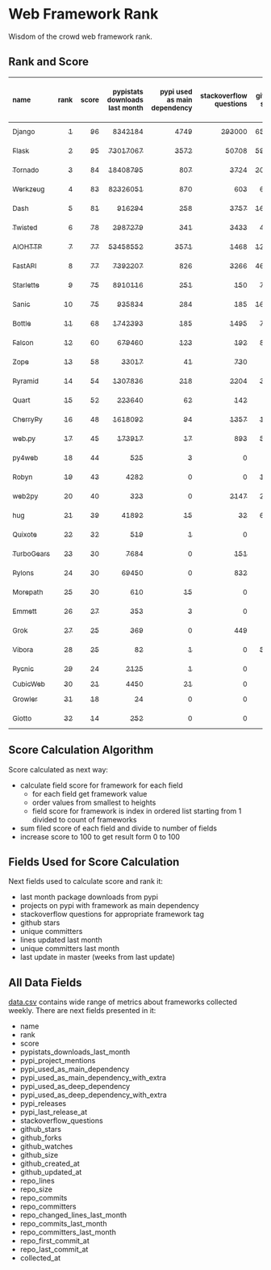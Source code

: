 # Web Framework Rank
Wisdom of the crowd web framework rank.

## Rank and Score
<sub>name</sub> | <sub>rank</sub> | <sub>score</sub> | <sub>pypistats downloads last month</sub> | <sub>pypi used as main dependency</sub> | <sub>stackoverflow questions</sub> | <sub>github stars</sub> | <sub>repo unique committers</sub> | <sub>repo changed lines last month</sub> | <sub>repo unique committers last month</sub> | <sub>repo last commit</sub>
:--- | ---: | ---: | ---: | ---: | ---: | ---: | ---: | ---: | ---: | ---:
[<sub>Django</sub>](https://github.com/django/django "first commit: 2005-07-13") | [<sub>1</sub>](# "  +0 last week") | [<sub>96</sub>](# "  +1 last week") | [<sub>8342184</sub>](# "  #6 in pypistats downloads last month -0.6% last week") | [<sub>4749</sub>](# "  #1 in pypi used as main dependency +0.25% last week") | [<sub>293000</sub>](# "  #1 in stackoverflow questions +0.13% last week") | [<sub>65020</sub>](# "  #1 in github stars +0.19% last week") | [<sub>2719</sub>](# "  #1 in repo unique committers +0.15% last week") | [<sub>3972</sub>](# "▲ #6 in repo changed lines last month +32.58% last week") | [<sub>31</sub>](# "  #1 in repo unique committers last month +3.33% last week") | [<sub>2022-07-09</sub>](# "  #1 in repo last commit 1 week ago")
[<sub>Flask</sub>](https://github.com/pallets/flask "first commit: 2010-04-06; uses: Werkzeug") | [<sub>2</sub>](# "  +0 last week") | [<sub>95</sub>](# "  +2 last week") | [<sub>73017067</sub>](# "  #2 in pypistats downloads last month -1.62% last week") | [<sub>3572</sub>](# "  #2 in pypi used as main dependency +0.25% last week") | [<sub>50708</sub>](# "  #2 in stackoverflow questions +0.14% last week") | [<sub>59816</sub>](# "  #2 in github stars +0.42% last week") | [<sub>799</sub>](# "  #2 in repo unique committers +0.0% last week") | [<sub>13814</sub>](# "  #3 in repo changed lines last month -1.41% last week") | [<sub>7</sub>](# "▼ #5 in repo unique committers last month -12.5% last week") | [<sub>2022-07-09</sub>](# "▲ #1 in repo last commit 1 week ago")
[<sub>Tornado</sub>](https://github.com/tornadoweb/tornado "first commit: 2009-09-09") | [<sub>3</sub>](# "▲ +1 last week") | [<sub>84</sub>](# "▲ +3 last week") | [<sub>18408795</sub>](# "  #4 in pypistats downloads last month -3.31% last week") | [<sub>807</sub>](# "  #6 in pypi used as main dependency +0.25% last week") | [<sub>3724</sub>](# "  #4 in stackoverflow questions +0.03% last week") | [<sub>20625</sub>](# "  #4 in github stars +0.09% last week") | [<sub>438</sub>](# "  #5 in repo unique committers +0.0% last week") | [<sub>553</sub>](# "  #9 in repo changed lines last month -77.99% last week") | [<sub>3</sub>](# "  #9 in repo unique committers last month +0.0% last week") | [<sub>2022-07-04</sub>](# "▲ #3 in repo last commit 1 week ago")
[<sub>Werkzeug</sub>](https://github.com/pallets/werkzeug "first commit: 2007-05-04; used by: Flask and Quart") | [<sub>4</sub>](# "▼ -1 last week") | [<sub>83</sub>](# "▼ -1 last week") | [<sub>82326051</sub>](# "  #1 in pypistats downloads last month -3.44% last week") | [<sub>870</sub>](# "  #4 in pypi used as main dependency +0.0% last week") | [<sub>603</sub>](# "  #15 in stackoverflow questions +0.0% last week") | [<sub>6114</sub>](# "  #12 in github stars +0.15% last week") | [<sub>464</sub>](# "  #4 in repo unique committers +0.22% last week") | [<sub>12842</sub>](# "  #4 in repo changed lines last month +2.31% last week") | [<sub>7</sub>](# "▲ #5 in repo unique committers last month +40.0% last week") | [<sub>2022-07-08</sub>](# "▼ #3 in repo last commit 1 week ago")
[<sub>Dash</sub>](https://github.com/plotly/dash "first commit: 2015-04-10") | [<sub>5</sub>](# "▲ +3 last week") | [<sub>81</sub>](# "▲ +3 last week") | [<sub>916294</sub>](# "▼ #13 in pypistats downloads last month +0.85% last week") | [<sub>258</sub>](# "  #9 in pypi used as main dependency +0.78% last week") | [<sub>3757</sub>](# "  #3 in stackoverflow questions +0.03% last week") | [<sub>16790</sub>](# "  #5 in github stars +0.23% last week") | [<sub>145</sub>](# "▲ #15 in repo unique committers +1.4% last week") | [<sub>32676</sub>](# "▲ #2 in repo changed lines last month +260.94% last week") | [<sub>8</sub>](# "▲ #3 in repo unique committers last month +33.33% last week") | [<sub>2022-07-07</sub>](# "▲ #3 in repo last commit 1 week ago")
[<sub>Twisted</sub>](https://github.com/twisted/twisted "first commit: 2001-07-09") | [<sub>6</sub>](# "▼ -1 last week") | [<sub>78</sub>](# "▼ -2 last week") | [<sub>2987279</sub>](# "  #8 in pypistats downloads last month +0.02% last week") | [<sub>341</sub>](# "  #7 in pypi used as main dependency +0.0% last week") | [<sub>3433</sub>](# "  #5 in stackoverflow questions +0.18% last week") | [<sub>4645</sub>](# "  #15 in github stars +0.09% last week") | [<sub>282</sub>](# "  #9 in repo unique committers +0.0% last week") | [<sub>41623</sub>](# "▲ #1 in repo changed lines last month -0.31% last week") | [<sub>7</sub>](# "▼ #5 in repo unique committers last month -12.5% last week") | [<sub>2022-06-28</sub>](# "▼ #10 in repo last commit 2 weeks ago")
[<sub>AIOHTTP</sub>](https://github.com/aio-libs/aiohttp "first commit: 2013-10-01") | [<sub>7</sub>](# "▼ -1 last week") | [<sub>77</sub>](# "▼ -2 last week") | [<sub>53458552</sub>](# "  #3 in pypistats downloads last month -3.3% last week") | [<sub>3571</sub>](# "  #3 in pypi used as main dependency +0.48% last week") | [<sub>1468</sub>](# "  #10 in stackoverflow questions +0.41% last week") | [<sub>12595</sub>](# "  #7 in github stars +0.19% last week") | [<sub>665</sub>](# "  #3 in repo unique committers +0.0% last week") | [<sub>13</sub>](# "▼ #17 in repo changed lines last month -69.77% last week") | [<sub>3</sub>](# "  #9 in repo unique committers last month +0.0% last week") | [<sub>2022-07-01</sub>](# "▼ #10 in repo last commit 2 weeks ago")
[<sub>FastAPI</sub>](https://github.com/tiangolo/fastapi "first commit: 2018-12-05; uses: Starlette") | [<sub>8</sub>](# "▼ -1 last week") | [<sub>77</sub>](# "▼ -2 last week") | [<sub>7392207</sub>](# "  #7 in pypistats downloads last month -2.28% last week") | [<sub>826</sub>](# "  #5 in pypi used as main dependency +0.73% last week") | [<sub>3266</sub>](# "  #6 in stackoverflow questions +1.21% last week") | [<sub>46999</sub>](# "  #3 in github stars +0.47% last week") | [<sub>329</sub>](# "  #8 in repo unique committers +0.0% last week") | [<sub>177</sub>](# "  #12 in repo changed lines last month +0.0% last week") | [<sub>2</sub>](# "▼ #12 in repo unique committers last month +0.0% last week") | [<sub>2022-07-01</sub>](# "▼ #10 in repo last commit 2 weeks ago")
[<sub>Starlette</sub>](https://github.com/encode/starlette "first commit: 2018-06-25; used by: FastAPI") | [<sub>9</sub>](# "  +0 last week") | [<sub>75</sub>](# "  +0 last week") | [<sub>8910116</sub>](# "  #5 in pypistats downloads last month -2.32% last week") | [<sub>251</sub>](# "  #10 in pypi used as main dependency +0.4% last week") | [<sub>150</sub>](# "  #20 in stackoverflow questions +3.45% last week") | [<sub>7149</sub>](# "  #10 in github stars +0.31% last week") | [<sub>216</sub>](# "  #12 in repo unique committers +0.0% last week") | [<sub>832</sub>](# "▲ #7 in repo changed lines last month +4.65% last week") | [<sub>10</sub>](# "  #2 in repo unique committers last month +0.0% last week") | [<sub>2022-07-08</sub>](# "▼ #3 in repo last commit 1 week ago")
[<sub>Sanic</sub>](https://github.com/sanic-org/sanic "first commit: 2016-05-26") | [<sub>10</sub>](# "  +0 last week") | [<sub>75</sub>](# "  +0 last week") | [<sub>935834</sub>](# "▲ #12 in pypistats downloads last month +3.95% last week") | [<sub>284</sub>](# "  #8 in pypi used as main dependency +0.71% last week") | [<sub>185</sub>](# "  #18 in stackoverflow questions +1.09% last week") | [<sub>16240</sub>](# "  #6 in github stars +0.12% last week") | [<sub>354</sub>](# "  #7 in repo unique committers +0.0% last week") | [<sub>4427</sub>](# "▲ #5 in repo changed lines last month +0.0% last week") | [<sub>8</sub>](# "  #3 in repo unique committers last month +0.0% last week") | [<sub>2022-06-30</sub>](# "▼ #10 in repo last commit 2 weeks ago")
[<sub>Bottle</sub>](https://github.com/bottlepy/bottle "first commit: 2009-06-30") | [<sub>11</sub>](# "  +0 last week") | [<sub>68</sub>](# "  -2 last week") | [<sub>1742393</sub>](# "  #9 in pypistats downloads last month -1.87% last week") | [<sub>185</sub>](# "  #12 in pypi used as main dependency +0.0% last week") | [<sub>1495</sub>](# "  #9 in stackoverflow questions +0.0% last week") | [<sub>7656</sub>](# "  #9 in github stars +0.08% last week") | [<sub>227</sub>](# "  #11 in repo unique committers +0.0% last week") | [<sub>46</sub>](# "  #14 in repo changed lines last month +0.0% last week") | [<sub>2</sub>](# "▼ #12 in repo unique committers last month +0.0% last week") | [<sub>2022-06-29</sub>](# "▼ #10 in repo last commit 2 weeks ago")
[<sub>Falcon</sub>](https://github.com/falconry/falcon "first commit: 2012-12-06; used by: hug") | [<sub>12</sub>](# "  +0 last week") | [<sub>60</sub>](# "  -1 last week") | [<sub>679460</sub>](# "  #14 in pypistats downloads last month -1.87% last week") | [<sub>123</sub>](# "  #13 in pypi used as main dependency +0.0% last week") | [<sub>192</sub>](# "  #17 in stackoverflow questions +0.0% last week") | [<sub>8821</sub>](# "  #8 in github stars +0.16% last week") | [<sub>196</sub>](# "  #13 in repo unique committers +0.0% last week") | [<sub>26</sub>](# "▲ #16 in repo changed lines last month +0.0% last week") | [<sub>1</sub>](# "  #15 in repo unique committers last month +0.0% last week") | [<sub>2022-06-27</sub>](# "▼ #10 in repo last commit 2 weeks ago")
[<sub>Zope</sub>](https://github.com/zopefoundation/Zope "first commit: 1996-06-17") | [<sub>13</sub>](# "  +0 last week") | [<sub>58</sub>](# "  +3 last week") | [<sub>33017</sub>](# "  #19 in pypistats downloads last month -3.65% last week") | [<sub>41</sub>](# "  #16 in pypi used as main dependency +0.0% last week") | [<sub>730</sub>](# "  #14 in stackoverflow questions +0.0% last week") | [<sub>294</sub>](# "▲ #24 in github stars +0.0% last week") | [<sub>172</sub>](# "  #14 in repo unique committers +0.0% last week") | [<sub>154</sub>](# "  #13 in repo changed lines last month +4.05% last week") | [<sub>3</sub>](# "▲ #9 in repo unique committers last month +50.0% last week") | [<sub>2022-07-04</sub>](# "▲ #3 in repo last commit 1 week ago")
[<sub>Pyramid</sub>](https://github.com/Pylons/pyramid "first commit: 2008-07-04; used by: CubicWeb") | [<sub>14</sub>](# "  +0 last week") | [<sub>54</sub>](# "  +0 last week") | [<sub>1307836</sub>](# "  #11 in pypistats downloads last month -0.47% last week") | [<sub>218</sub>](# "  #11 in pypi used as main dependency +0.0% last week") | [<sub>2204</sub>](# "  #7 in stackoverflow questions +0.0% last week") | [<sub>3669</sub>](# "  #16 in github stars +0.03% last week") | [<sub>358</sub>](# "  #6 in repo unique committers +0.0% last week") | [<sub>0</sub>](# "▲ #18 in repo changed lines last month +100% last week") | [<sub>0</sub>](# "▲ #18 in repo unique committers last month +100% last week") | [<sub>2022-03-13</sub>](# "  #23 in repo last commit 17 weeks ago")
[<sub>Quart</sub>](https://gitlab.com/pgjones/quart "first commit: 2017-05-14; uses: Werkzeug") | [<sub>15</sub>](# "  +0 last week") | [<sub>52</sub>](# "  -2 last week") | [<sub>223640</sub>](# "  #15 in pypistats downloads last month +3.37% last week") | [<sub>62</sub>](# "  #15 in pypi used as main dependency +0.0% last week") | [<sub>142</sub>](# "  #21 in stackoverflow questions +0.71% last week") | [<sub>0</sub>](# "▼ #31 in github stars -100.0% last week") | [<sub>69</sub>](# "  #19 in repo unique committers +0.0% last week") | [<sub>180</sub>](# "▼ #11 in repo changed lines last month -96.05% last week") | [<sub>2</sub>](# "▼ #12 in repo unique committers last month +0.0% last week") | [<sub>2022-07-04</sub>](# "▲ #3 in repo last commit 1 week ago")
[<sub>CherryPy</sub>](https://github.com/cherrypy/cherrypy "first commit: 2004-11-20") | [<sub>16</sub>](# "▲ +1 last week") | [<sub>48</sub>](# "▲ +1 last week") | [<sub>1618092</sub>](# "  #10 in pypistats downloads last month -7.5% last week") | [<sub>94</sub>](# "  #14 in pypi used as main dependency +0.0% last week") | [<sub>1357</sub>](# "  #11 in stackoverflow questions +0.0% last week") | [<sub>1559</sub>](# "  #18 in github stars +0.19% last week") | [<sub>145</sub>](# "  #15 in repo unique committers +0.0% last week") | [<sub>0</sub>](# "▲ #18 in repo changed lines last month +100% last week") | [<sub>0</sub>](# "▲ #18 in repo unique committers last month +100% last week") | [<sub>2022-03-13</sub>](# "  #23 in repo last commit 17 weeks ago")
[<sub>web.py</sub>](https://github.com/webpy/webpy "first commit: 1970-01-01") | [<sub>17</sub>](# "▲ +2 last week") | [<sub>45</sub>](# "▲ +0 last week") | [<sub>173917</sub>](# "  #16 in pypistats downloads last month -9.95% last week") | [<sub>17</sub>](# "  #18 in pypi used as main dependency +0.0% last week") | [<sub>893</sub>](# "  #12 in stackoverflow questions +0.0% last week") | [<sub>5706</sub>](# "  #14 in github stars +0.0% last week") | [<sub>93</sub>](# "  #18 in repo unique committers +0.0% last week") | [<sub>0</sub>](# "▲ #18 in repo changed lines last month +100% last week") | [<sub>0</sub>](# "▲ #18 in repo unique committers last month +100% last week") | [<sub>2022-05-19</sub>](# "  #20 in repo last commit 8 weeks ago")
[<sub>py4web</sub>](https://github.com/web2py/py4web "first commit: 2019-03-25") | [<sub>18</sub>](# "▼ -2 last week") | [<sub>44</sub>](# "▼ -5 last week") | [<sub>525</sub>](# "  #25 in pypistats downloads last month -3.85% last week") | [<sub>3</sub>](# "  #21 in pypi used as main dependency +0.0% last week") | [<sub>0</sub>](# "  #23 in stackoverflow questions +100% last week") | [<sub>180</sub>](# "▲ #26 in github stars +0.0% last week") | [<sub>62</sub>](# "  #20 in repo unique committers +0.0% last week") | [<sub>428</sub>](# "▼ #10 in repo changed lines last month -99.88% last week") | [<sub>4</sub>](# "  #8 in repo unique committers last month +0.0% last week") | [<sub>2022-06-30</sub>](# "▼ #10 in repo last commit 2 weeks ago")
[<sub>Robyn</sub>](https://github.com/sansyrox/robyn "first commit: 2021-05-22") | [<sub>19</sub>](# "▲ +1 last week") | [<sub>43</sub>](# "▲ +0 last week") | [<sub>4282</sub>](# "  #22 in pypistats downloads last month +37.86% last week") | [<sub>0</sub>](# "  #26 in pypi used as main dependency +100% last week") | [<sub>0</sub>](# "  #23 in stackoverflow questions +100% last week") | [<sub>1423</sub>](# "  #19 in github stars +1.14% last week") | [<sub>15</sub>](# "  #27 in repo unique committers +0.0% last week") | [<sub>775</sub>](# "▲ #8 in repo changed lines last month +71.08% last week") | [<sub>1</sub>](# "  #15 in repo unique committers last month +0.0% last week") | [<sub>2022-07-06</sub>](# "▼ #3 in repo last commit 1 week ago")
[<sub>web2py</sub>](https://github.com/web2py/web2py "first commit: 2011-11-23") | [<sub>20</sub>](# "▼ -2 last week") | [<sub>40</sub>](# "▼ -6 last week") | [<sub>323</sub>](# "  #29 in pypistats downloads last month -8.76% last week") | [<sub>0</sub>](# "  #26 in pypi used as main dependency +100% last week") | [<sub>2147</sub>](# "  #8 in stackoverflow questions +0.0% last week") | [<sub>2001</sub>](# "  #17 in github stars +0.15% last week") | [<sub>271</sub>](# "  #10 in repo unique committers +0.0% last week") | [<sub>0</sub>](# "  #18 in repo changed lines last month -100.0% last week") | [<sub>0</sub>](# "▼ #18 in repo unique committers last month -100.0% last week") | [<sub>2022-06-04</sub>](# "▼ #18 in repo last commit 6 weeks ago")
[<sub>hug</sub>](https://github.com/hugapi/hug "first commit: 2015-07-17; uses: Falcon") | [<sub>21</sub>](# "  +0 last week") | [<sub>39</sub>](# "  +1 last week") | [<sub>41892</sub>](# "  #18 in pypistats downloads last month +1.0% last week") | [<sub>15</sub>](# "  #19 in pypi used as main dependency +0.0% last week") | [<sub>32</sub>](# "  #22 in stackoverflow questions +0.0% last week") | [<sub>6628</sub>](# "  #11 in github stars +0.05% last week") | [<sub>123</sub>](# "  #17 in repo unique committers +0.0% last week") | [<sub>0</sub>](# "▲ #18 in repo changed lines last month +100% last week") | [<sub>0</sub>](# "▲ #18 in repo unique committers last month +100% last week") | [<sub>2020-08-10</sub>](# "  #27 in repo last commit 100 weeks ago")
[<sub>Quixote</sub>](https://github.com/nascheme/quixote "first commit: 2006-03-16") | [<sub>22</sub>](# "  +0 last week") | [<sub>32</sub>](# "  +1 last week") | [<sub>519</sub>](# "▲ #26 in pypistats downloads last month +18.49% last week") | [<sub>1</sub>](# "  #23 in pypi used as main dependency +0.0% last week") | [<sub>0</sub>](# "  #23 in stackoverflow questions +100% last week") | [<sub>81</sub>](# "▲ #28 in github stars +0.0% last week") | [<sub>6</sub>](# "  #29 in repo unique committers +0.0% last week") | [<sub>44</sub>](# "  #15 in repo changed lines last month +0.0% last week") | [<sub>1</sub>](# "  #15 in repo unique committers last month +0.0% last week") | [<sub>2022-06-23</sub>](# "▼ #17 in repo last commit 3 weeks ago")
[<sub>TurboGears</sub>](https://github.com/TurboGears/tg2 "first commit: 2007-06-27") | [<sub>23</sub>](# "  +0 last week") | [<sub>30</sub>](# "  +0 last week") | [<sub>7684</sub>](# "  #20 in pypistats downloads last month -24.99% last week") | [<sub>0</sub>](# "  #26 in pypi used as main dependency +100% last week") | [<sub>151</sub>](# "  #19 in stackoverflow questions +0.0% last week") | [<sub>778</sub>](# "▲ #20 in github stars +0.0% last week") | [<sub>35</sub>](# "  #23 in repo unique committers +0.0% last week") | [<sub>0</sub>](# "▲ #18 in repo changed lines last month +100% last week") | [<sub>0</sub>](# "▲ #18 in repo unique committers last month +100% last week") | [<sub>2021-05-26</sub>](# "  #25 in repo last commit 59 weeks ago")
[<sub>Pylons</sub>](https://github.com/Pylons/pylons "first commit: 2006-02-18") | [<sub>24</sub>](# "  +0 last week") | [<sub>30</sub>](# "  +0 last week") | [<sub>69450</sub>](# "  #17 in pypistats downloads last month -0.65% last week") | [<sub>0</sub>](# "  #26 in pypi used as main dependency +100% last week") | [<sub>832</sub>](# "  #13 in stackoverflow questions +0.0% last week") | [<sub>219</sub>](# "▲ #25 in github stars +0.46% last week") | [<sub>36</sub>](# "  #22 in repo unique committers +0.0% last week") | [<sub>0</sub>](# "▲ #18 in repo changed lines last month +100% last week") | [<sub>0</sub>](# "▲ #18 in repo unique committers last month +100% last week") | [<sub>2018-01-12</sub>](# "  #30 in repo last commit 235 weeks ago")
[<sub>Morepath</sub>](https://github.com/morepath/morepath "first commit: 2013-07-17") | [<sub>25</sub>](# "  +0 last week") | [<sub>30</sub>](# "  +1 last week") | [<sub>610</sub>](# "  #24 in pypistats downloads last month +10.71% last week") | [<sub>15</sub>](# "  #19 in pypi used as main dependency +0.0% last week") | [<sub>0</sub>](# "  #23 in stackoverflow questions +100% last week") | [<sub>395</sub>](# "▲ #23 in github stars +0.0% last week") | [<sub>28</sub>](# "  #24 in repo unique committers +0.0% last week") | [<sub>0</sub>](# "▲ #18 in repo changed lines last month +100% last week") | [<sub>0</sub>](# "▲ #18 in repo unique committers last month +100% last week") | [<sub>2022-05-29</sub>](# "  #19 in repo last commit 6 weeks ago")
[<sub>Emmett</sub>](https://github.com/emmett-framework/emmett "first commit: 2014-10-22") | [<sub>26</sub>](# "  +0 last week") | [<sub>27</sub>](# "  +1 last week") | [<sub>353</sub>](# "  #28 in pypistats downloads last month -10.86% last week") | [<sub>3</sub>](# "  #21 in pypi used as main dependency +0.0% last week") | [<sub>0</sub>](# "  #23 in stackoverflow questions +100% last week") | [<sub>770</sub>](# "▲ #21 in github stars +0.13% last week") | [<sub>22</sub>](# "  #26 in repo unique committers +0.0% last week") | [<sub>0</sub>](# "▲ #18 in repo changed lines last month +100% last week") | [<sub>0</sub>](# "▲ #18 in repo unique committers last month +100% last week") | [<sub>2022-05-20</sub>](# "  #20 in repo last commit 8 weeks ago")
[<sub>Grok</sub>](https://github.com/zopefoundation/grok "first commit: 2006-10-14") | [<sub>27</sub>](# "  +0 last week") | [<sub>25</sub>](# "  +0 last week") | [<sub>369</sub>](# "▼ #27 in pypistats downloads last month -19.96% last week") | [<sub>0</sub>](# "  #26 in pypi used as main dependency +100% last week") | [<sub>449</sub>](# "  #16 in stackoverflow questions +0.22% last week") | [<sub>20</sub>](# "▲ #30 in github stars +0.0% last week") | [<sub>40</sub>](# "  #21 in repo unique committers +0.0% last week") | [<sub>0</sub>](# "▲ #18 in repo changed lines last month +100% last week") | [<sub>0</sub>](# "▲ #18 in repo unique committers last month +100% last week") | [<sub>2020-09-02</sub>](# "  #26 in repo last commit 97 weeks ago")
[<sub>Vibora</sub>](https://github.com/vibora-io/vibora "first commit: 2018-06-13") | [<sub>28</sub>](# "  +0 last week") | [<sub>25</sub>](# "  +0 last week") | [<sub>82</sub>](# "  #31 in pypistats downloads last month +10.81% last week") | [<sub>1</sub>](# "  #23 in pypi used as main dependency +0.0% last week") | [<sub>0</sub>](# "  #23 in stackoverflow questions +100% last week") | [<sub>5722</sub>](# "  #13 in github stars -0.03% last week") | [<sub>27</sub>](# "  #25 in repo unique committers +0.0% last week") | [<sub>0</sub>](# "▲ #18 in repo changed lines last month +100% last week") | [<sub>0</sub>](# "▲ #18 in repo unique committers last month +100% last week") | [<sub>2019-02-11</sub>](# "  #29 in repo last commit 178 weeks ago")
[<sub>Pycnic</sub>](https://github.com/nullism/pycnic "first commit: 2015-11-04") | [<sub>29</sub>](# "  +0 last week") | [<sub>24</sub>](# "  +0 last week") | [<sub>2125</sub>](# "  #23 in pypistats downloads last month +20.6% last week") | [<sub>1</sub>](# "  #23 in pypi used as main dependency +0.0% last week") | [<sub>0</sub>](# "  #23 in stackoverflow questions +100% last week") | [<sub>155</sub>](# "▲ #27 in github stars +0.0% last week") | [<sub>11</sub>](# "  #28 in repo unique committers +0.0% last week") | [<sub>0</sub>](# "▲ #18 in repo changed lines last month +100% last week") | [<sub>0</sub>](# "▲ #18 in repo unique committers last month +100% last week") | [<sub>2022-04-05</sub>](# "  #22 in repo last commit 14 weeks ago")
[<sub>CubicWeb</sub>](https://forge.extranet.logilab.fr/cubicweb/cubicweb "uses: Pyramid") | [<sub>30</sub>](# "  +0 last week") | [<sub>21</sub>](# "  +1 last week") | [<sub>4450</sub>](# "  #21 in pypistats downloads last month -10.62% last week") | [<sub>21</sub>](# "  #17 in pypi used as main dependency +0.0% last week") | [<sub>0</sub>](# "  #23 in stackoverflow questions +100% last week") | [<sub>0</sub>](# "▲ #31 in github stars +100% last week") | [<sub>0</sub>](# "  #32 in repo unique committers +100% last week") | [<sub>0</sub>](# "▲ #18 in repo changed lines last month +100% last week") | [<sub>0</sub>](# "▲ #18 in repo unique committers last month +100% last week") | [<sub></sub>](# "  #31 in repo last commit")
[<sub>Growler</sub>](https://github.com/pyGrowler/Growler "first commit: 2014-08-17") | [<sub>31</sub>](# "  +0 last week") | [<sub>18</sub>](# "  +1 last week") | [<sub>24</sub>](# "  #32 in pypistats downloads last month -40.0% last week") | [<sub>0</sub>](# "  #26 in pypi used as main dependency +100% last week") | [<sub>0</sub>](# "  #23 in stackoverflow questions +100% last week") | [<sub>687</sub>](# "▲ #22 in github stars +0.0% last week") | [<sub>6</sub>](# "  #29 in repo unique committers +0.0% last week") | [<sub>0</sub>](# "▲ #18 in repo changed lines last month +100% last week") | [<sub>0</sub>](# "▲ #18 in repo unique committers last month +100% last week") | [<sub>2020-03-08</sub>](# "  #28 in repo last commit 122 weeks ago")
[<sub>Giotto</sub>](https://github.com/priestc/giotto "first commit: 2012-02-26") | [<sub>32</sub>](# "  +0 last week") | [<sub>14</sub>](# "  +1 last week") | [<sub>252</sub>](# "  #30 in pypistats downloads last month -20.5% last week") | [<sub>0</sub>](# "  #26 in pypi used as main dependency +100% last week") | [<sub>0</sub>](# "  #23 in stackoverflow questions +100% last week") | [<sub>56</sub>](# "▲ #29 in github stars +0.0% last week") | [<sub>3</sub>](# "  #31 in repo unique committers +0.0% last week") | [<sub>0</sub>](# "▲ #18 in repo changed lines last month +100% last week") | [<sub>0</sub>](# "▲ #18 in repo unique committers last month +100% last week") | [<sub>2013-10-07</sub>](# "  #31 in repo last commit 457 weeks ago")

## Score Calculation Algorithm
Score calculated as next way:
- calculate field score for framework for each field
  - for each field get framework value
  - order values from smallest to heights
  - field score for framework is index in ordered list starting from 1 divided to count of frameworks
- sum filed score of each field and divide to number of fields
- increase score to 100 to get result form 0 to 100

## Fields Used for Score Calculation
Next fields used to calculate score and rank it:
- last month package downloads from pypi
- projects on pypi with framework as main dependency
- stackoverflow questions for appropriate framework tag
- github stars
- unique committers
- lines updated last month
- unique committers last month
- last update in master (weeks from last update)

## All Data Fields
[data.csv](data.csv) contains wide range of metrics about frameworks collected weekly.
There are next fields presented in it: 

- name
- rank
- score
- pypistats_downloads_last_month
- pypi_project_mentions
- pypi_used_as_main_dependency
- pypi_used_as_main_dependency_with_extra
- pypi_used_as_deep_dependency
- pypi_used_as_deep_dependency_with_extra
- pypi_releases
- pypi_last_release_at
- stackoverflow_questions
- github_stars
- github_forks
- github_watches
- github_size
- github_created_at
- github_updated_at
- repo_lines
- repo_size
- repo_commits
- repo_committers
- repo_changed_lines_last_month
- repo_commits_last_month
- repo_committers_last_month
- repo_first_commit_at
- repo_last_commit_at
- collected_at
